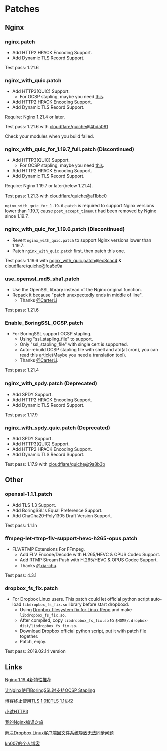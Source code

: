 # Patches

## Nginx

### nginx.patch
* Add HTTP2 HPACK Encoding Support.
* Add Dynamic TLS Record Support.

Test pass: 1.21.6

### nginx_with_quic.patch
* Add HTTP3(QUIC) Support.
    - For OCSP stapling, maybe you need [this](https://github.com/kn007/patch#enable_boringssl_ocsppatch).
* Add HTTP2 HPACK Encoding Support.
* Add Dynamic TLS Record Support.

Require: Nginx 1.21.4 or later.

Test pass: 1.21.6 with [cloudflare/quiche@4bda091](https://github.com/cloudflare/quiche/tree/4bda0917dd5aa535f39214063ee85c2cad00ceb2)

Check your modules when you build failed.

### nginx_with_quic_for_1.19.7_full.patch (Discontinued)
* Add HTTP3(QUIC) Support.
    - For OCSP stapling, maybe you need [this](https://github.com/kn007/patch#enable_boringssl_ocsppatch).
* Add HTTP2 HPACK Encoding Support.
* Add Dynamic TLS Record Support.

Require: Nginx 1.19.7 or later(below 1.21.4).

Test pass: 1.21.3 with [cloudflare/quiche@af1bbc0](https://github.com/cloudflare/quiche/tree/af1bbc03e9992bae516d0b692a481de64bd4e8d9)

`nginx_with_quic_for_1.19.6.patch` is required to support Nginx versions lower than 1.19.7, cause `post_accept_timeout` had been removed by Nginx since 1.19.7.

### nginx_with_quic_for_1.19.6.patch (Discontinued)
* Revert `nginx_with_quic.patch` to support Nginx versions lower than 1.19.7.
* Patch `nginx_with_quic.patch` first, then patch this one.

Test pass: 1.19.6 with [nginx_with_quic.patch@ec8cac4](https://github.com/kn007/patch/blob/ec8cac4fc74b1718e9b005e7533201aec552aa40/nginx_with_quic.patch) & [cloudflare/quiche@fca5e9a](https://github.com/cloudflare/quiche/tree/fca5e9acdfdff9e80c7b9346214c64b393108328)

### use_openssl_md5_sha1.patch
* Use the OpenSSL library instead of the Nginx original function.
* Repack it because "patch unexpectedly ends in middle of line".
    - Thanks [@CarterLi](https://github.com/kn007/patch/issues/5)

Test pass: 1.21.6

### Enable_BoringSSL_OCSP.patch
* For BoringSSL support OCSP stapling.
    - Using "ssl_stapling_file" to support.
    - Only "ssl_stapling_file" with single cert is supported.
    - Auto-rebuild OCSP stapling file with shell and atd(at cron), you can read this [article](https://kn007.net/topics/let-nginx-support-ocsp-stapling-when-using-boringssl/)(Maybe you need a translation tool).
    - Thanks [@CarterLi](https://github.com/kn007/patch/issues/4).

Test pass: 1.21.4

### nginx_with_spdy.patch (Deprecated)
* Add SPDY Support.
* Add HTTP2 HPACK Encoding Support.
* Add Dynamic TLS Record Support.

Test pass: 1.17.9

### nginx_with_spdy_quic.patch (Deprecated)
* Add SPDY Support.
* Add HTTP3(QUIC) Support.
* Add HTTP2 HPACK Encoding Support.
* Add Dynamic TLS Record Support.

Test pass: 1.17.9 with [cloudflare/quiche@9a8b3b](https://github.com/cloudflare/quiche/tree/9a8b3b12d007715cd4cc254362db51d5a01de9f2)

## Other

### openssl-1.1.1.patch
* Add TLS 1.3 Support.
* Add BoringSSL's Equal Preference Support.
* Add ChaCha20-Poly1305 Draft Version Support.

Test pass: 1.1.1n

### ffmpeg-let-rtmp-flv-support-hevc-h265-opus.patch
* FLV/RTMP Extensions For FFmpeg.
    - Add FLV Encode/Decode with H.265/HEVC & OPUS Codec Support.
    - Add RTMP Stream Push with H.265/HEVC & OPUS Codec Support.
    - Thanks [@xia-chu](https://github.com/xia-chu/ZLMediaKit/wiki/RTMP%E5%AF%B9H265%E5%92%8COPUS%E7%9A%84%E6%94%AF%E6%8C%81).

Test pass: 4.3.1

### dropbox_fs_fix.patch
* For Dropbox Linux users. This patch could let official python script auto-load `libdropbox_fs_fix.so` library before start dropboxd.
    - Using [Dropbox filesystem fix for Linux Repo](https://github.com/dark/dropbox-filesystem-fix) and make `libdropbox_fs_fix.so`.
    - After compiled, copy `libdropbox_fs_fix.so` to `$HOME/.dropbox-dist/libdropbox_fs_fix.so`.
    - Download Dropbox official python script, put it with patch file together.
    - Patch, enjoy.

Test pass: 2019.02.14 version

## Links
[Nginx 1.19.4新特性推荐](https://kn007.net/topics/nginx-1-19-4-new-feature-recommendation/)

[让Nginx使用BoringSSL时支持OCSP Stapling](https://kn007.net/topics/let-nginx-support-ocsp-stapling-when-using-boringssl/)

[博客终止使用TLS 1.0和TLS 1.1协议](https://kn007.net/topics/deprecating-tls-1-0-and-tls-1-1-protocols/)

[小试HTTP3](https://kn007.net/topics/try-http3/)

[我的Nginx编译之旅](https://kn007.net/topics/my-nginx-compilation-tour/)

[解决Dropbox Linux客户端因文件系统导致无法同步问题](https://kn007.net/topics/fix-dropbox-filesystem-sync-problem-for-linux-client/)

[kn007的个人博客](https://kn007.net) 
